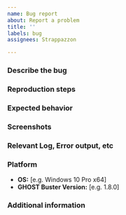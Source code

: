 ```yaml
---
name: Bug report
about: Report a problem
title: ''
labels: bug
assignees: Strappazzon

---
```


### Describe the bug
<!-- A clear and concise description of what the bug is. -->

### Reproduction steps
<!-- Steps to reproduce the behavior. -->

### Expected behavior
<!-- A clear and concise description of what you expected to happen. -->

### Screenshots
<!-- Add screenshots to help explain your problem. You can remove this section if you don't have any screenshot. -->

### Relevant Log, Error output, etc
<!--
  Paste the log generated by GHOST Buster below. Remember to redact any personal information such as user names or user IDs.
  (If it’s long, please paste it to https://privatebin.net and insert the link here.)
-->

### Platform

- **OS:** [e.g. Windows 10 Pro x64]
- **GHOST Buster Version:** [e.g. 1.8.0]

### Additional information
<!-- Add any other information about the problem here. You can remove this section if you don't have any additional information. -->
